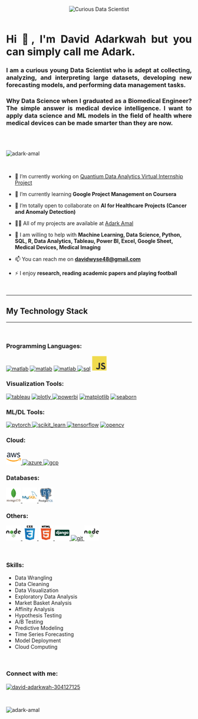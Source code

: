<p align="center"><img src="https://i.ibb.co/1230ZWz/cover2.png" alt="Curious Data Scientist" width='100%' height='400'/> 

<br>
<br>

<h1 align="justify">Hi 👋, I'm David Adarkwah but you can simply call me Adark.</h1>
<h3 align="justify">I am a curious young Data Scientist who is adept at collecting, analyzing, and interpreting large datasets, developing new forecasting models, and performing data management tasks.</h3>
<h3 align="justify">Why Data Science when I graduated as a Biomedical Engineer? The simple answer is medical device intelligence. I want to apply data science and ML models in the field of health where medical devices can be made smarter than they are now.</h3>

<br>
<br>
<p align="left"> <img src="https://komarev.com/ghpvc/?username=adark-amal&label=Profile%20views&color=0e75b6&style=flat" alt="adark-amal" /> </p>

<br>

- 🔭 I’m currently working on [Quantium Data Analytics Virtual Internship Project](https://www.theforage.com/virtual-internships/NkaC7knWtjSbi6aYv?ref=tCfFoXSNJ4aLnBQye)

- 🌱 I’m currently learning **Google Project Management on Coursera**

- 👯 I’m totally open to collaborate on **AI for Healthcare Projects (Cancer and Anomaly Detection)**

- 👨‍💻 All of my projects are available at [Adark Amal](https://github.com/adark-amal)

- 💬 I am willing to help with **Machine Learning, Data Science, Python, SQL, R, Data Analytics, Tableau, Power BI, Excel, Google Sheet, Medical Devices, Medical Imaging**

- 📫 You can reach me on **davidwyse48@gmail.com**

- ⚡ I enjoy **research, reading academic papers and playing football**

<br>

<hr>
<h2> My Technology Stack </h2>
<hr>

<br>

<h3 align="left">Programming Languages:</h3>
<p align="left"><a  href="https://www.python.org" target="_blank"> <img src="https://upload.wikimedia.org/wikipedia/commons/thumb/c/c3/Python-logo-notext.svg/1200px-Python-logo-notext.svg.png" alt="matlab" width="40" height="40"/></a>
<a  href="https://www.r-project.org/" target="_blank"> <img src="https://upload.wikimedia.org/wikipedia/commons/thumb/1/1b/R_logo.svg/1280px-R_logo.svg.png" alt="matlab" width="40" height="40"/></a>
<a href="https://www.mathworks.com/" target="_blank"> <img src="https://raw.githubusercontent.com/simple-icons/simple-icons/master/icons/mathworks.svg" alt="matlab" width="40" height="40"/> </a>
<a  href="https://en.wikipedia.org/wiki/SQL" target="_blank"> <img src="https://www.svgrepo.com/show/7344/sql-file-format-symbol.svg" alt="sql" width="40" height="40"/></a>
<a href="https://developer.mozilla.org/en-US/docs/Web/JavaScript" target="_blank"> <img src="https://raw.githubusercontent.com/devicons/devicon/master/icons/javascript/javascript-original.svg" alt="javascript" width="40" height="40"/> </a> 
</p>
<h3 align="left">Visualization Tools:</h3>
<p align="left"><a  href="https://www.tableau.com/" target="_blank"> <img src="https://upload.wikimedia.org/wikipedia/commons/thumb/4/4b/Tableau_Logo.png/1200px-Tableau_Logo.png" alt="tableau" width="100" height="50"/></a>
<a href="https://plotly.com/" target="_blank"> <img src="https://upload.wikimedia.org/wikipedia/commons/3/37/Plotly-logo-01-square.png" alt="plotly" width="100" height="50"/> </a>
<a  href="https://powerbi.microsoft.com/en-us/" target="_blank"> <img src="https://cdn.freelogovectors.net/wp-content/uploads/2017/04/power-bi_logo.png" alt="powerbi" width="100" height="50"/></a>
<a  href="https://matplotlib.org/" target="_blank"> <img src="https://matplotlib.org/stable/_static/logo2_compressed.svg" alt="matplotlib" width="100" height="50"/></a>
<a href="https://seaborn.pydata.org/" target="_blank"> <img src="https://user-images.githubusercontent.com/315810/92254578-1bb0be00-ee9f-11ea-986a-fd875f2eadc6.png" alt="seaborn" width="100" height="50"/> </a> 
</p>
<h3 align="left">ML/DL Tools:</h3>
<p align="left">
<a href="https://pytorch.org/" target="_blank"> <img src="https://www.vectorlogo.zone/logos/pytorch/pytorch-icon.svg" alt="pytorch" width="40" height="40"/> </a> <a href="https://scikit-learn.org/" target="_blank"> <img src="https://upload.wikimedia.org/wikipedia/commons/0/05/Scikit_learn_logo_small.svg" alt="scikit_learn" width="40" height="40"/> </a> <a href="https://www.tensorflow.org" target="_blank"> <img src="https://www.vectorlogo.zone/logos/tensorflow/tensorflow-icon.svg" alt="tensorflow" width="40" height="40"/></a>
<a href="https://opencv.org/" target="_blank"> <img src="https://www.vectorlogo.zone/logos/opencv/opencv-icon.svg" alt="opencv" width="40" height="40"/> </a>
</p>
<h3 align="left">Cloud:</h3>
<p align="left">
<a href="https://aws.amazon.com" target="_blank"> <img src="https://raw.githubusercontent.com/devicons/devicon/master/icons/amazonwebservices/amazonwebservices-original-wordmark.svg" alt="aws" width="40" height="40"/> </a> <a href="https://azure.microsoft.com/en-in/" target="_blank"> <img src="https://www.vectorlogo.zone/logos/microsoft_azure/microsoft_azure-icon.svg" alt="azure" width="40" height="40"/> </a>
<a href="https://cloud.google.com" target="_blank"> <img src="https://www.vectorlogo.zone/logos/google_cloud/google_cloud-icon.svg" alt="gcp" width="40" height="40"/> </a>
</p>
<h3 align="left">Databases:</h3>
<p align="left">
<a href="https://www.mongodb.com/" target="_blank"> <img src="https://raw.githubusercontent.com/devicons/devicon/master/icons/mongodb/mongodb-original-wordmark.svg" alt="mongodb" width="40" height="40"/> </a> <a href="https://www.mysql.com/" target="_blank"> <img src="https://raw.githubusercontent.com/devicons/devicon/master/icons/mysql/mysql-original-wordmark.svg" alt="mysql" width="40" height="40"/> </a>
<a href="https://www.postgresql.org" target="_blank"> <img src="https://raw.githubusercontent.com/devicons/devicon/master/icons/postgresql/postgresql-original-wordmark.svg" alt="postgresql" width="40" height="40"/> </a>
</p>
<h3 align="left">Others:</h3>
<p align="left">
<a href="https://nodejs.org" target="_blank"> <img src="https://raw.githubusercontent.com/devicons/devicon/master/icons/nodejs/nodejs-original-wordmark.svg" alt="nodejs" width="40" height="40"/> </a>
<a href="https://www.w3schools.com/css/" target="_blank"> <img src="https://raw.githubusercontent.com/devicons/devicon/master/icons/css3/css3-original-wordmark.svg" alt="css3" width="40" height="40"/>
<a href="https://www.w3.org/html/" target="_blank"> <img src="https://raw.githubusercontent.com/devicons/devicon/master/icons/html5/html5-original-wordmark.svg" alt="html5" width="40" height="40"/> </a>
<a href="https://www.djangoproject.com/" target="_blank"> <img src="https://raw.githubusercontent.com/devicons/devicon/master/icons/django/django-original.svg" alt="django" width="40" height="40"/> </a>
<a href="https://git-scm.com/" target="_blank"> <img src="https://www.vectorlogo.zone/logos/git-scm/git-scm-icon.svg" alt="git" width="40" height="40"/> </a>
<a href="https://nodejs.org" target="_blank"> <img src="https://raw.githubusercontent.com/devicons/devicon/master/icons/nodejs/nodejs-original-wordmark.svg" alt="nodejs" width="40" height="40"/> </a>
</p>

<br>

<h3 align="left">Skills:</h3>

- Data Wrangling
- Data Cleaning
- Data Visualization
- Exploratory Data Analysis
- Market Basket Analysis
- Affinity Analysis
- Hypothesis Testing
- A/B Testing
- Predictive Modeling
- Time Series Forecasting
- Model Deployment
- Cloud Computing

<br>

<h3 align="left">Connect with me:</h3>
<p align="left"><a href="https://linkedin.com/in/david-adarkwah-304127125" target="blank"><img align="center" src="https://www.logo.wine/a/logo/LinkedIn/LinkedIn-Logo.wine.svg" alt="david-adarkwah-304127125" height="50" width="100" /></a>
</p>

<br>

<p><img src="https://github-readme-stats.vercel.app/api?username=adark-amal&show_icons=true&locale=en" alt="adark-amal"/></p>


